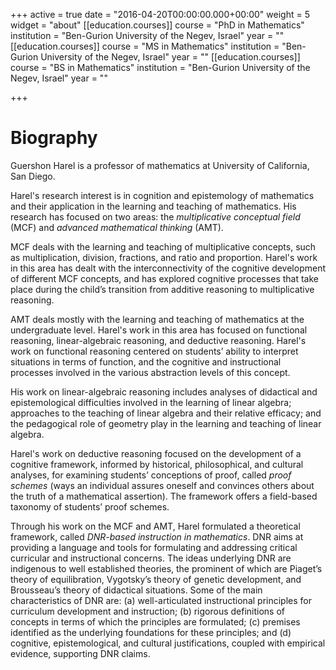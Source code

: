+++
active = true
date = "2016-04-20T00:00:00.000+00:00"
weight = 5
widget = "about"
[[education.courses]]
course = "PhD in Mathematics"
institution = "Ben-Gurion University of the Negev, Israel"
year = ""
[[education.courses]]
course = "MS in Mathematics"
institution = "Ben-Gurion University of the Negev, Israel"
year = ""
[[education.courses]]
course = "BS in Mathematics"
institution = "Ben-Gurion University of the Negev, Israel"
year = ""

+++
# Biography

Guershon Harel is a professor of mathematics at University of California, San Diego.

Harel's research interest is in cognition and epistemology of mathematics and their application in the learning and teaching of mathematics. His research has focused on two areas: the _multiplicative conceptual field_ (MCF) and _advanced mathematical thinking_ (AMT).

MCF deals with the learning and teaching of multiplicative concepts, such as multiplication, division, fractions, and ratio and proportion. Harel's work in this area has dealt with the interconnectivity of the cognitive development of different MCF concepts, and has explored cognitive processes that take place during the child’s transition from additive reasoning to multiplicative reasoning.

AMT deals mostly with the learning and teaching of mathematics at the undergraduate level. Harel's work in this area has focused on functional reasoning, linear-algebraic reasoning, and deductive reasoning. Harel's work on functional reasoning centered on students’ ability to interpret situations in terms of function, and the cognitive and instructional processes involved in the various abstraction levels of this concept.

His work on linear-algebraic reasoning includes analyses of didactical and epistemological difficulties involved in the learning of linear algebra; approaches to the teaching of linear algebra and their relative efficacy; and the pedagogical role of geometry play in the learning and teaching of linear algebra.

Harel's work on deductive reasoning focused on the development of a cognitive framework, informed by historical, philosophical, and cultural analyses, for examining students’ conceptions of proof, called _proof schemes_ (ways an individual assures oneself and convinces others about the truth of a mathematical assertion). The framework offers a field-based taxonomy of students’ proof schemes.

Through his work on the MCF and AMT, Harel formulated a theoretical framework, called _DNR-based instruction in mathematics_. DNR aims at providing a language and tools for formulating and addressing critical curricular and instructional concerns. The ideas underlying DNR are indigenous to well established theories, the prominent of which are Piaget’s theory of equilibration, Vygotsky’s theory of genetic development, and Brousseau’s theory of didactical situations. Some of the main characteristics of DNR are: (a) well-articulated instructional principles for curriculum development and instruction; (b) rigorous definitions of concepts in terms of which the principles are formulated; (c) premises identified as the underlying foundations for these principles; and (d) cognitive, epistemological, and cultural justifications, coupled with empirical evidence, supporting DNR claims.